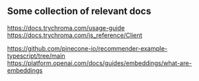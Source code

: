 ## Some collection of relevant docs
https://docs.trychroma.com/usage-guide
https://docs.trychroma.com/js_reference/Client

https://github.com/pinecone-io/recommender-example-typescript/tree/main
https://platform.openai.com/docs/guides/embeddings/what-are-embeddings
